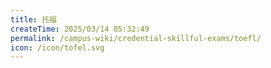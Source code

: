 ```yaml
---
title: 托福
createTime: 2025/03/14 05:32:49
permalink: /campus-wiki/credential-skillful-exams/toefl/
icon: /icon/tofel.svg
---
```


